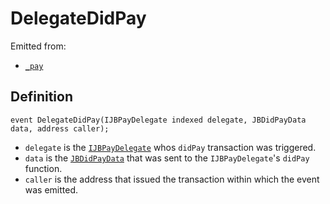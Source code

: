# DelegateDidPay

Emitted from:

* [`_pay`](/api/contracts/or-abstract/jbpayoutredemptionpaymentterminal/write/-_pay.md)

## Definition

```solidity
event DelegateDidPay(IJBPayDelegate indexed delegate, JBDidPayData data, address caller);
```

* `delegate` is the [`IJBPayDelegate`](/api/interfaces/ijbpaydelegate.md) whos `didPay` transaction was triggered.
* `data` is the [`JBDidPayData`](/api/data-structures/jbdidpaydata.md) that was sent to the `IJBPayDelegate`'s `didPay` function.
* `caller` is the address that issued the transaction within which the event was emitted.
